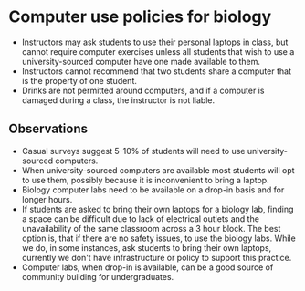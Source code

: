 # Computer use policies for biology
- Instructors may ask students to use their personal laptops in class, but cannot require computer exercises unless all students that wish to use a university-sourced computer have one made available to them.
- Instructors cannot recommend that two students share a computer that is the property of one student. 
- Drinks are not permitted around computers, and if a computer is damaged during a class, the instructor is not liable. 

## Observations
- Casual surveys suggest 5-10% of students will need to use university-sourced computers.
- When university-sourced computers are available most students will opt to use them, possibly because it is inconvenient to bring a laptop.
- Biology computer labs need to be available on a drop-in basis and for longer hours.
- If students are asked to bring their own laptops for a biology lab, finding a space can be difficult due to lack of electrical outlets and the unavailability of the same classroom across a 3 hour block. The best option is, that if there are no safety issues, to use the biology labs. While we do, in some instances, ask students to bring their own laptops, currently we don't have infrastructure or policy to support this practice.
- Computer labs, when drop-in is available, can be a good source of community building for undergraduates.
